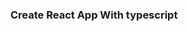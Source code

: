 ### Create React App With typescript
```npx create-react-app [Your app Name] --template typescript

